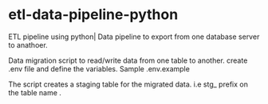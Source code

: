 # etl-data-pipeline-python
ETL pipeline using python| Data pipeline  to export from one database server to anathoer. 

Data migration script to read/write data from one table to another. create .env file and define the variables. 
Sample .env.example

The script creates a staging table for the migrated data. i.e stg_ prefix on the table name . 

